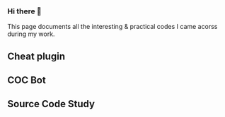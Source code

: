 ### Hi there 👋

This page documents all the interesting & practical codes I came acorss during my work.

## Cheat plugin
## COC Bot
## Source Code Study

